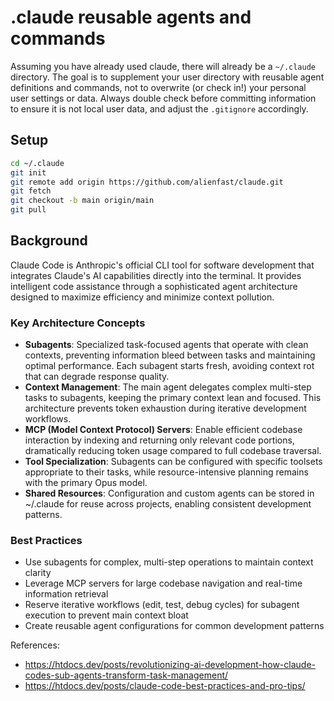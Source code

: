 # .claude reusable agents and commands

Assuming you have already used claude, there will already be a `~/.claude` directory.  The goal is to supplement your user directory with reusable agent definitions and commands, not to overwrite (or check in!) your personal user settings or data.  Always double check before committing information to ensure it is not local user data, and adjust the `.gitignore` accordingly.

## Setup

```sh
cd ~/.claude
git init
git remote add origin https://github.com/alienfast/claude.git
git fetch
git checkout -b main origin/main
git pull
```

## Background
Claude Code is Anthropic's official CLI tool for software development that integrates Claude's AI capabilities directly into the terminal. It provides intelligent code assistance through a sophisticated agent architecture designed to maximize efficiency and minimize context pollution.

### Key Architecture Concepts
- **Subagents**: Specialized task-focused agents that operate with clean contexts, preventing information bleed between tasks and maintaining optimal performance. Each subagent starts fresh, avoiding context rot that can degrade response quality.
- **Context Management**: The main agent delegates complex multi-step tasks to subagents, keeping the primary context lean and focused. This architecture prevents token exhaustion during iterative development workflows.
- **MCP (Model Context Protocol) Servers**: Enable efficient codebase interaction by indexing and returning only relevant code portions, dramatically reducing token usage compared to full codebase traversal.
- **Tool Specialization**: Subagents can be configured with specific toolsets appropriate to their tasks, while resource-intensive planning remains with the primary Opus model.
- **Shared Resources**: Configuration and custom agents can be stored in ~/.claude for reuse across projects, enabling consistent development patterns.

### Best Practices
- Use subagents for complex, multi-step operations to maintain context clarity
- Leverage MCP servers for large codebase navigation and real-time information retrieval
- Reserve iterative workflows (edit, test, debug cycles) for subagent execution to prevent main context bloat
- Create reusable agent configurations for common development patterns

References: 
  - https://htdocs.dev/posts/revolutionizing-ai-development-how-claude-codes-sub-agents-transform-task-management/
  - https://htdocs.dev/posts/claude-code-best-practices-and-pro-tips/